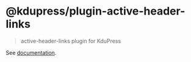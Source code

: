 # @kdupress/plugin-active-header-links

> active-header-links plugin for KduPress

See [documentation](https://kdupress.web.app/plugin/official/plugin-active-header-links.html).
